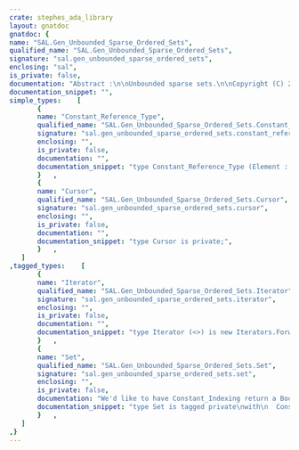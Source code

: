 ```yaml
---
crate: stephes_ada_library
layout: gnatdoc
gnatdoc: {
name: "SAL.Gen_Unbounded_Sparse_Ordered_Sets",
qualified_name: "SAL.Gen_Unbounded_Sparse_Ordered_Sets",
signature: "sal.gen_unbounded_sparse_ordered_sets",
enclosing: "sal",
is_private: false,
documentation: "Abstract :\n\nUnbounded sparse sets.\n\nCopyright (C) 2020 - 2022 Free Software Foundation All Rights Reserved.\n\nThis library is free software;  you can redistribute it and/or modify it\nunder terms of the  GNU General Public License  as published by the Free\nSoftware  Foundation;  either version 3,  or (at your  option) any later\nversion. This library is distributed in the hope that it will be useful,\nbut WITHOUT ANY WARRANTY;  without even the implied warranty of MERCHAN-\nTABILITY or FITNESS FOR A PARTICULAR PURPOSE.\n\n@formal Index_Type\n  Index_Type must have a valid default initialization; it is used as\n  Gen_Unbounded_Definite_Red_Black_Trees.Element_Type.\n@formal Index_Compare",
documentation_snippet: "",
simple_types:    [
       {
       name: "Constant_Reference_Type",
       qualified_name: "SAL.Gen_Unbounded_Sparse_Ordered_Sets.Constant_Reference_Type",
       signature: "sal.gen_unbounded_sparse_ordered_sets.constant_reference_type",
       enclosing: "",
       is_private: false,
       documentation: "",
       documentation_snippet: "type Constant_Reference_Type (Element : not null access constant Index_Type) is private with\n  Implicit_Dereference => Element;",
       }   ,
       {
       name: "Cursor",
       qualified_name: "SAL.Gen_Unbounded_Sparse_Ordered_Sets.Cursor",
       signature: "sal.gen_unbounded_sparse_ordered_sets.cursor",
       enclosing: "",
       is_private: false,
       documentation: "",
       documentation_snippet: "type Cursor is private;",
       }   ,
   ]
,tagged_types:    [
       {
       name: "Iterator",
       qualified_name: "SAL.Gen_Unbounded_Sparse_Ordered_Sets.Iterator",
       signature: "sal.gen_unbounded_sparse_ordered_sets.iterator",
       enclosing: "",
       is_private: false,
       documentation: "",
       documentation_snippet: "type Iterator (<>) is new Iterators.Forward_Iterator with private;",
       }   ,
       {
       name: "Set",
       qualified_name: "SAL.Gen_Unbounded_Sparse_Ordered_Sets.Set",
       signature: "sal.gen_unbounded_sparse_ordered_sets.set",
       enclosing: "",
       is_private: false,
       documentation: "We'd like to have Constant_Indexing return a Boolean, so we could\nuse 'if Set (Item) then'. But then the default iterator would\nalways return True, instead of Index_Type; we can't specify a\ndifferent Constant_Indexing function for the default iterator.",
       documentation_snippet: "type Set is tagged private\nwith\n  Constant_Indexing => Constant_Ref,\n  Default_Iterator  => Iterate,\n  Iterator_Element  => Index_Type;",
       }   ,
   ]
,}
---
```

